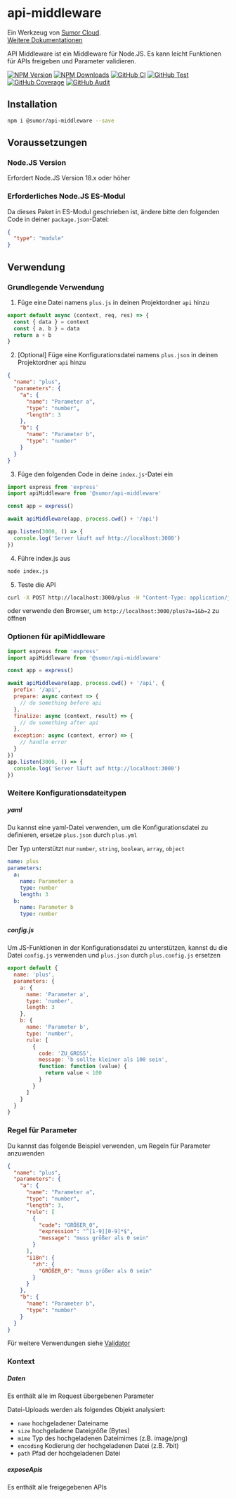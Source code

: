 # api-middleware

Ein Werkzeug von [Sumor Cloud](https://sumor.cloud).  
[Weitere Dokumentationen](https://sumor.cloud/api-middleware)

API Middleware ist ein Middleware für Node.JS.
Es kann leicht Funktionen für APIs freigeben und Parameter validieren.

[![NPM Version](https://img.shields.io/npm/v/@sumor/api-middleware?logo=npm&label=NPM)](https://www.npmjs.com/package/@sumor/api-middleware)
[![NPM Downloads](https://img.shields.io/npm/dw/@sumor/api-middleware?logo=npm&label=Downloads)](https://www.npmjs.com/package/@sumor/api-middleware)
[![GitHub CI](https://img.shields.io/github/actions/workflow/status/sumor-cloud/api-middleware/ci.yml?logo=github&label=CI)](https://github.com/sumor-cloud/api-middleware/actions/workflows/ci.yml)
[![GitHub Test](https://img.shields.io/github/actions/workflow/status/sumor-cloud/api-middleware/ut.yml?logo=github&label=Test)](https://github.com/sumor-cloud/api-middleware/actions/workflows/ut.yml)
[![GitHub Coverage](https://img.shields.io/github/actions/workflow/status/sumor-cloud/api-middleware/coverage.yml?logo=github&label=Coverage)](https://github.com/sumor-cloud/api-middleware/actions/workflows/coverage.yml)
[![GitHub Audit](https://img.shields.io/github/actions/workflow/status/sumor-cloud/api-middleware/audit.yml?logo=github&label=Audit)](https://github.com/sumor-cloud/api-middleware/actions/workflows/audit.yml)

## Installation

```bash
npm i @sumor/api-middleware --save
```

## Voraussetzungen

### Node.JS Version

Erfordert Node.JS Version 18.x oder höher

### Erforderliches Node.JS ES-Modul

Da dieses Paket in ES-Modul geschrieben ist,
ändere bitte den folgenden Code in deiner `package.json`-Datei:

```json
{
  "type": "module"
}
```

## Verwendung

### Grundlegende Verwendung

1. Füge eine Datei namens `plus.js` in deinen Projektordner `api` hinzu

```js
export default async (context, req, res) => {
  const { data } = context
  const { a, b } = data
  return a + b
}
```

2. [Optional] Füge eine Konfigurationsdatei namens `plus.json` in deinen Projektordner `api` hinzu

```json
{
  "name": "plus",
  "parameters": {
    "a": {
      "name": "Parameter a",
      "type": "number",
      "length": 3
    },
    "b": {
      "name": "Parameter b",
      "type": "number"
    }
  }
}
```

3. Füge den folgenden Code in deine `index.js`-Datei ein

```javascript
import express from 'express'
import apiMiddleware from '@sumor/api-middleware'

const app = express()

await apiMiddleware(app, process.cwd() + '/api')

app.listen(3000, () => {
  console.log('Server läuft auf http://localhost:3000')
})
```

4. Führe index.js aus

```bash
node index.js
```

5. Teste die API

```bash
curl -X POST http://localhost:3000/plus -H "Content-Type: application/json" -d '{"a": 1, "b": 2}'
```

oder verwende den Browser, um `http://localhost:3000/plus?a=1&b=2` zu öffnen

### Optionen für apiMiddleware

```javascript
import express from 'express'
import apiMiddleware from '@sumor/api-middleware'

const app = express()

await apiMiddleware(app, process.cwd() + '/api', {
  prefix: '/api',
  prepare: async context => {
    // do something before api
  },
  finalize: async (context, result) => {
    // do something after api
  },
  exception: async (context, error) => {
    // handle error
  }
})
app.listen(3000, () => {
  console.log('Server läuft auf http://localhost:3000')
})
```

### Weitere Konfigurationsdateitypen

##### yaml

Du kannst eine yaml-Datei verwenden, um die Konfigurationsdatei zu definieren, ersetze `plus.json` durch `plus.yml`

Der Typ unterstützt nur `number`, `string`, `boolean`, `array`, `object`

```yaml
name: plus
parameters:
  a:
    name: Parameter a
    type: number
    length: 3
  b:
    name: Parameter b
    type: number
```

##### config.js

Um JS-Funktionen in der Konfigurationsdatei zu unterstützen, kannst du die Datei `config.js` verwenden und `plus.json` durch `plus.config.js` ersetzen

```javascript
export default {
  name: 'plus',
  parameters: {
    a: {
      name: 'Parameter a',
      type: 'number',
      length: 3
    },
    b: {
      name: 'Parameter b',
      type: 'number',
      rule: [
        {
          code: 'ZU_GROSS',
          message: 'b sollte kleiner als 100 sein',
          function: function (value) {
            return value < 100
          }
        }
      ]
    }
  }
}
```

### Regel für Parameter

Du kannst das folgende Beispiel verwenden, um Regeln für Parameter anzuwenden

```json
{
  "name": "plus",
  "parameters": {
    "a": {
      "name": "Parameter a",
      "type": "number",
      "length": 3,
      "rule": [
        {
          "code": "GRÖßER_0",
          "expression": "^[1-9][0-9]*$",
          "message": "muss größer als 0 sein"
        }
      ],
      "i18n": {
        "zh": {
          "GRÖßER_0": "muss größer als 0 sein"
        }
      }
    },
    "b": {
      "name": "Parameter b",
      "type": "number"
    }
  }
}
```

Für weitere Verwendungen siehe [Validator](https://sumor.cloud/validator/)

### Kontext

##### Daten

Es enthält alle im Request übergebenen Parameter

Datei-Uploads werden als folgendes Objekt analysiert:

- `name` hochgeladener Dateiname
- `size` hochgeladene Dateigröße (Bytes)
- `mime` Typ des hochgeladenen Dateimimes (z.B. image/png)
- `encoding` Kodierung der hochgeladenen Datei (z.B. 7bit)
- `path` Pfad der hochgeladenen Datei

##### exposeApis

Es enthält alle freigegebenen APIs
